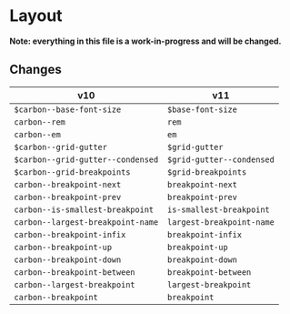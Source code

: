 # Layout

**Note: everything in this file is a work-in-progress and will be changed.**

## Changes

| v10                               | v11                       |
| --------------------------------- | ------------------------- |
| `$carbon--base-font-size`         | `$base-font-size`         |
| `carbon--rem`                     | `rem`                     |
| `carbon--em`                      | `em`                      |
| `$carbon--grid-gutter`            | `$grid-gutter`            |
| `$carbon--grid-gutter--condensed` | `$grid-gutter--condensed` |
| `$carbon--grid-breakpoints`       | `$grid-breakpoints`       |
| `carbon--breakpoint-next`         | `breakpoint-next`         |
| `carbon--breakpoint-prev`         | `breakpoint-prev`         |
| `carbon--is-smallest-breakpoint`  | `is-smallest-breakpoint`  |
| `carbon--largest-breakpoint-name` | `largest-breakpoint-name` |
| `carbon--breakpoint-infix`        | `breakpoint-infix`        |
| `carbon--breakpoint-up`           | `breakpoint-up`           |
| `carbon--breakpoint-down`         | `breakpoint-down`         |
| `carbon--breakpoint-between`      | `breakpoint-between`      |
| `carbon--largest-breakpoint`      | `largest-breakpoint`      |
| `carbon--breakpoint`              | `breakpoint`              |
